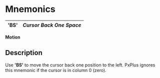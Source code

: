 # Mnemonics

**'BS'** |  **_Cursor Back One Space_**  
---|---  
  
**Motion**

##  Description

Use **'BS'** to move the cursor back one position to the left. PxPlus ignores this mnemonic if the cursor is in column 0 (zero).
